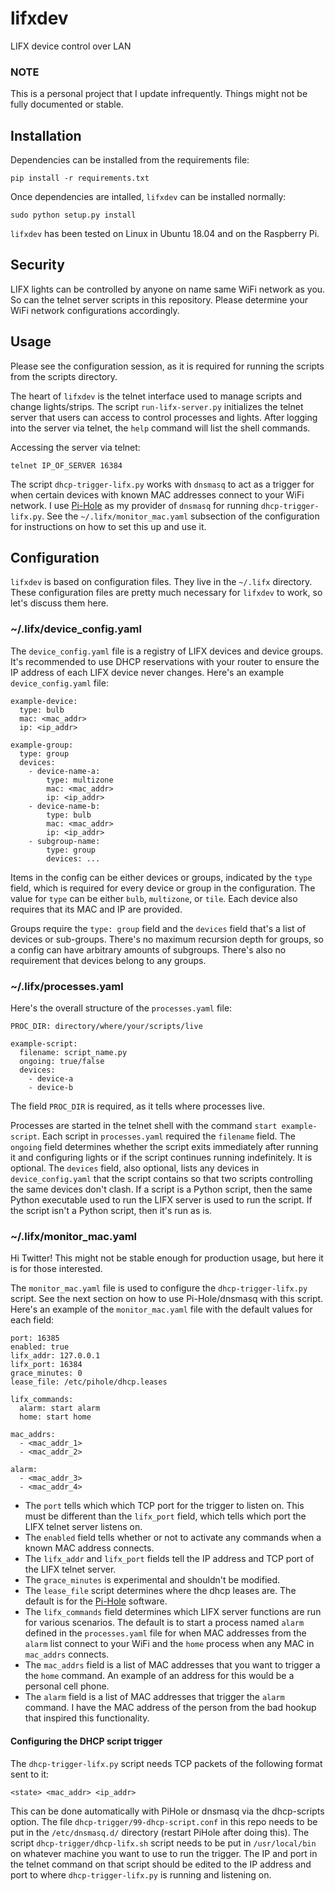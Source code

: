 # lifxdev
LIFX device control over LAN

### NOTE
This is a personal project that I update infrequently. Things might not be
fully documented or stable.

## Installation

Dependencies can be installed from the requirements file:

```
pip install -r requirements.txt
```

Once dependencies are intalled, `lifxdev` can be installed normally:

```
sudo python setup.py install
```

`lifxdev` has been tested on Linux in Ubuntu 18.04 and on the Raspberry Pi.

## Security

LIFX lights can be controlled by anyone on name same WiFi network as you. So
can the telnet server scripts in this repository. Please determine your WiFi
network configurations accordingly.

## Usage

Please see the configuration session, as it is required for running the scripts
from the scripts directory.

The heart of `lifxdev` is the telnet interface used to manage scripts and
change lights/strips. The script `run-lifx-server.py` initializes the telnet
server that users can access to control processes and lights. After logging
into the server via telnet, the `help` command will list the shell commands.

Accessing the server via telnet:

```
telnet IP_OF_SERVER 16384
```

The script `dhcp-trigger-lifx.py` works with `dnsmasq` to act as a trigger for
when certain devices with known MAC addresses connect to your WiFi network. I
use [Pi-Hole](https://pi-hole.net/) as my provider of `dnsmasq` for running
`dhcp-trigger-lifx.py`. See the `~/.lifx/monitor_mac.yaml` subsection of the
configuration for instructions on how to set this up and use it.

## Configuration

`lifxdev` is based on configuration files. They live in the `~/.lifx`
directory. These configuration files are pretty much necessary for `lifxdev` to
work, so let's discuss them here.

### ~/.lifx/device_config.yaml

The `device_config.yaml` file is a registry of LIFX devices and device groups.
It's recommended to use DHCP reservations with your router to ensure the IP
address of each LIFX device never changes. Here's an example
`device_config.yaml` file:

```
example-device:
  type: bulb
  mac: <mac_addr>
  ip: <ip_addr>

example-group:
  type: group
  devices:
    - device-name-a:
        type: multizone
        mac: <mac_addr>
        ip: <ip_addr>
    - device-name-b:
        type: bulb
        mac: <mac_addr>
        ip: <ip_addr>
    - subgroup-name:
        type: group
        devices: ...
```

Items in the config can be either devices or groups, indicated by the `type`
field, which is required for every device or group in the configuration. The
value for `type` can be either `bulb`, `multizone`, or `tile`. Each device also
requires that its MAC and IP are provided.

Groups require the `type: group` field and the `devices` field that's a list of
devices or sub-groups. There's no maximum recursion depth for groups, so a
config can have arbitrary amounts of subgroups. There's also no requirement
that devices belong to any groups.

### ~/.lifx/processes.yaml

Here's the overall structure of the `processes.yaml` file:

```
PROC_DIR: directory/where/your/scripts/live

example-script:
  filename: script_name.py
  ongoing: true/false
  devices:
    - device-a
    - device-b
```

The field `PROC_DIR` is required, as it tells where processes live.

Processes are started in the telnet shell with the command
`start example-script`. Each script in `processes.yaml` required the
`filename` field. The `ongoing` field determines whether the script exits
immediately after running it and configuring lights or if the script continues
running indefinitely. It is optional. The `devices` field, also optional,
lists any devices in `device_config.yaml` that the script contains so that two
scripts controlling the same devices don't clash. If a script is a Python
script, then the same Python executable used to run the LIFX server is used to
run the script. If the script isn't a Python script, then it's run as is.

### ~/.lifx/monitor_mac.yaml

Hi Twitter! This might not be stable enough for production usage, but here it
is for those interested.

The `monitor_mac.yaml` file is used to configure the `dhcp-trigger-lifx.py`
script. See the next section on how to use Pi-Hole/dnsmasq with this script.
Here's an example of the `monitor_mac.yaml` file with the default values for
each field:

```
port: 16385
enabled: true
lifx_addr: 127.0.0.1
lifx_port: 16384
grace_minutes: 0
lease_file: /etc/pihole/dhcp.leases

lifx_commands:
  alarm: start alarm
  home: start home

mac_addrs:
  - <mac_addr_1>
  - <mac_addr_2>

alarm:
  - <mac_addr_3>
  - <mac_addr_4>
```

* The `port` tells which which TCP port for the trigger to listen on. This must
be different than the `lifx_port` field, which tells which port the LIFX telnet
server listens on.
* The `enabled` field tells whether or not to activate any commands when a
known MAC address connects.
* The `lifx_addr` and `lifx_port` fields tell the IP address and TCP port of
the LIFX telnet server.
* The `grace_minutes` is experimental and shouldn't be modified.
* The `lease_file` script determines where the dhcp leases are. The default is
for the [Pi-Hole](https://pi-hole.net/) software.
* The `lifx_commands` field determines which LIFX server functions are run for
various scenarios. The default is to start a process named `alarm` defined in
the `processes.yaml` file for when MAC addresses from the `alarm` list connect
to your WiFi and the `home` process when any MAC in `mac_addrs` connects.
* The `mac_addrs` field is a list of MAC addresses that you want to trigger a
the `home` command. An example of an address for this would be a personal cell
phone.
* The `alarm` field is a list of MAC addresses that trigger the `alarm`
command. I have the MAC address of the person from the bad hookup that inspired
this functionality.

#### Configuring the DHCP script trigger

The `dhcp-trigger-lifx.py` script needs TCP packets of the following format
sent to it:

```
<state> <mac_addr> <ip_addr>
```

This can be done automatically with PiHole or dnsmasq via the dhcp-scripts
option. The file `dhcp-trigger/99-dhcp-script.conf` in this repo needs to be
put in the `/etc/dnsmasq.d/` directory (restart PiHole after doing this). The
script `dhcp-trigger/dhcp-lifx.sh` script needs to be put in `/usr/local/bin`
on whatever machine you want to use to run the trigger. The IP and port in the
telnet command on that script should be edited to the IP address and port to
where `dhcp-trigger-lifx.py` is running and listening on.
